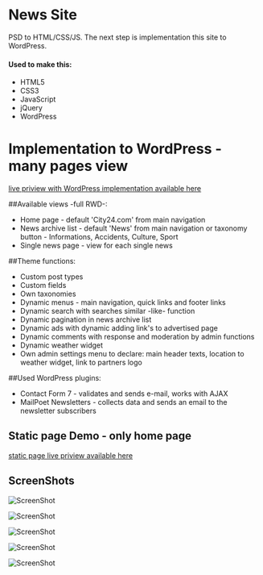 # News Site
PSD to HTML/CSS/JS. The next step is implementation this site to WordPress.

#### Used to make this:
* HTML5
* CSS3
* JavaScript
* jQuery
* WordPress

# Implementation to WordPress - many pages view
<a href="http://test17082.futurehost.pl/wordpress-news/">live priview with WordPress implementation available here</a>

##Available views -full RWD-:
* Home page - default 'City24.com' from main navigation
* News archive list - default 'News' from main navigation or taxonomy button - Informations, Accidents, Culture, Sport
* Single news page - view for each single news

##Theme functions:
* Custom post types
* Custom fields
* Own taxonomies
* Dynamic menus - main navigation, quick links and footer links
* Dynamic search with searches similar -like- function
* Dynamic pagination in news archive list
* Dynamic ads with dynamic adding link's to advertised page
* Dynamic comments with response and moderation by admin functions
* Dynamic weather widget
* Own admin settings menu to declare: main header texts, location to weather widget, link to partners logo 

##Used WordPress plugins:
* Contact Form 7 - validates and sends e-mail, works with AJAX
* MailPoet Newsletters - collects data and sends an email to the newsletter subscribers

## Static page Demo - only home page
<a href="https://borecki.github.io/news_site/">static page live priview available here</a>

## ScreenShots
![ScreenShot](http://i.imgur.com/oR2fy8V.jpg)

![ScreenShot](http://i.imgur.com/O5rTFkP.jpg)

![ScreenShot](http://i.imgur.com/1RLbwH4.jpg)

![ScreenShot](http://i.imgur.com/S3Mprrh.jpg)

![ScreenShot](http://i.imgur.com/zi3Qly2.jpg)